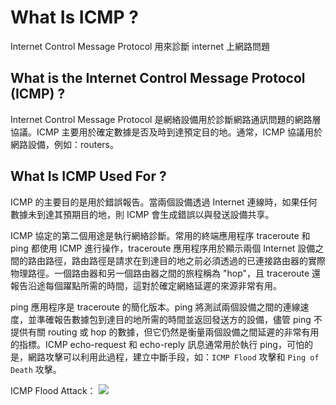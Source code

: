 # What Is ICMP ?
Internet Control Message Protocol 用來診斷 internet 上網路問題

## What is the Internet Control Message Protocol (ICMP) ?
Internet Control Message Protocol 是網絡設備用於診斷網路通訊問題的網路層協議。ICMP 主要用於確定數據是否及時到達預定目的地。通常，ICMP 協議用於網路設備，例如：routers。

## What Is ICMP Used For ?
ICMP 的主要目的是用於錯誤報告。當兩個設備透過 Internet 連線時，如果任何數據未到達其預期目的地，則 ICMP 會生成錯誤以與發送設備共享。

ICMP 協定的第二個用途是執行網絡診斷。常用的終端應用程序 traceroute 和 ping 都使用 ICMP 進行操作，traceroute 應用程序用於顯示兩個 Internet 設備之間的路由路徑，路由路徑是請求在到達目的地之前必須透過的已連接路由器的實際物理路徑。一個路由器和另一個路由器之間的旅程稱為 "hop"，且 traceroute 還報告沿途每個躍點所需的時間，這對於確定網絡延遲的來源非常有用。

ping 應用程序是 traceroute 的簡化版本。ping 將測試兩個設備之間的連線速度，並準確報告數據包到達目的地所需的時間並返回發送方的設備，儘管 ping 不提供有關 routing 或 hop 的數據，但它仍然是衡量兩個設備之間延遲的非常有用的指標。ICMP echo-r​​equest 和 echo-r​​eply 訊息通常用於執行 ping，可怕的是，網路攻擊可以利用此過程，建立中斷手段，如：`ICMP Flood` 攻擊和 `Ping of Death` 攻擊。

ICMP Flood Attack：
![](https://www.cloudflare.com/img/learning/ddos/ping-icmp-flood-ddos-attack/ping-icmp-flood-ddos-attack-diagram.png)